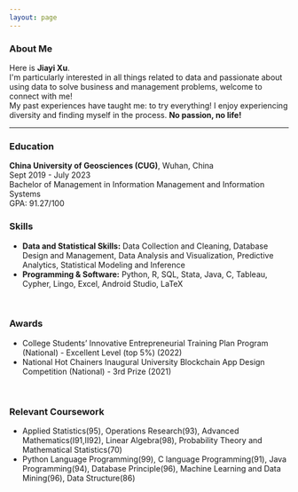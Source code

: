 ```yaml
---
layout: page
---
```


### About Me

Here is **Jiayi Xu**. <br>
I'm particularly interested in all things related to data and passionate about using data to solve business and management problems, welcome to connect with me! <br>
My past experiences have taught me: to try everything! I enjoy experiencing diversity and finding myself in the process. 
**No passion, no life!**

---

### Education
**China University of Geosciences (CUG)**, Wuhan, China <br>
Sept 2019 - July 2023 <br>
Bachelor of Management in Information Management and Information Systems <br>
GPA: 91.27/100
<br>

### Skills
- **Data and Statistical Skills:** Data Collection and Cleaning, Database Design and Management, Data Analysis and Visualization, Predictive Analytics, Statistical Modeling and Inference
- **Programming & Software:** Python, R, SQL, Stata, Java, C, Tableau, Cypher, Lingo, Excel, Android Studio, LaTeX
<br>

### Awards
- College Students’ Innovative Entrepreneurial Training Plan Program (National) - Excellent Level (top 5%) (2022)
- National Hot Chainers Inaugural University Blockchain App Design Competition (National) - 3rd Prize (2021)
<br>

### Relevant Coursework
- Applied Statistics(95), Operations Research(93), Advanced Mathematics(Ⅰ91,Ⅱ92), Linear Algebra(98), Probability Theory and Mathematical Statistics(70)
- Python Language Programming(99), C language Programming(91), Java Programming(94), Database Principle(96), Machine Learning and Data Mining(96), Data Structure(86)

